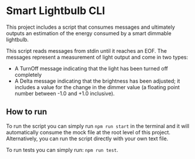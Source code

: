 # Smart Lightbulb CLI

This project includes a script that consumes messages and ultimately outputs an estimation of the energy consumed by a smart dimmable lightbulb.

This script reads messages from stdin until it reaches an EOF. The messages represent a measurement of light output and come in two types:

- A TurnOff message indicating that the light has been turned off completely
- A Delta message indicating that the brightness has been adjusted; it includes a value for the change in the dimmer value (a floating point number between -1.0 and +1.0 inclusive).

## How to run

To run the script you can simply run `npm run start` in the terminal and it will automatically consume the mock file at the root level of this project. Alternatively, you can run the script directly with your own text file.

To run tests you can simply run: `npm run test`.
